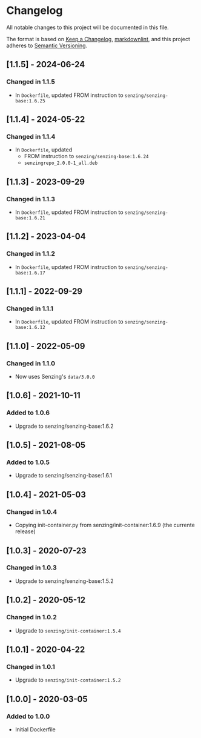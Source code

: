 # Changelog

All notable changes to this project will be documented in this file.

The format is based on [Keep a Changelog](https://keepachangelog.com/en/1.0.0/),
[markdownlint](https://dlaa.me/markdownlint/),
and this project adheres to [Semantic Versioning](https://semver.org/spec/v2.0.0.html).

## [1.1.5] - 2024-06-24

### Changed in 1.1.5

- In `Dockerfile`, updated FROM instruction to `senzing/senzing-base:1.6.25`

## [1.1.4] - 2024-05-22

### Changed in 1.1.4

- In `Dockerfile`, updated 
  - FROM instruction to `senzing/senzing-base:1.6.24`
  - `senzingrepo_2.0.0-1_all.deb`

## [1.1.3] - 2023-09-29

### Changed in 1.1.3

- In `Dockerfile`, updated FROM instruction to `senzing/senzing-base:1.6.21`

## [1.1.2] - 2023-04-04

### Changed in 1.1.2

- In `Dockerfile`, updated FROM instruction to `senzing/senzing-base:1.6.17`

## [1.1.1] - 2022-09-29

### Changed in 1.1.1

- In `Dockerfile`, updated FROM instruction to `senzing/senzing-base:1.6.12`

## [1.1.0] - 2022-05-09

### Changed in 1.1.0

- Now uses Senzing's `data/3.0.0`

## [1.0.6] - 2021-10-11

### Added to 1.0.6

- Upgrade to senzing/senzing-base:1.6.2

## [1.0.5] - 2021-08-05

### Added to 1.0.5

- Upgrade to senzing/senzing-base:1.6.1

## [1.0.4] - 2021-05-03

### Changed in 1.0.4

- Copying init-container.py from senzing/init-container:1.6.9 (the currente release)

## [1.0.3] - 2020-07-23

### Changed in 1.0.3

- Upgrade to senzing/senzing-base:1.5.2

## [1.0.2] - 2020-05-12

### Changed in 1.0.2

- Upgrade to `senzing/init-container:1.5.4`

## [1.0.1] - 2020-04-22

### Changed in 1.0.1

- Upgrade to `senzing/init-container:1.5.2`

## [1.0.0] - 2020-03-05

### Added to 1.0.0

- Initial Dockerfile
